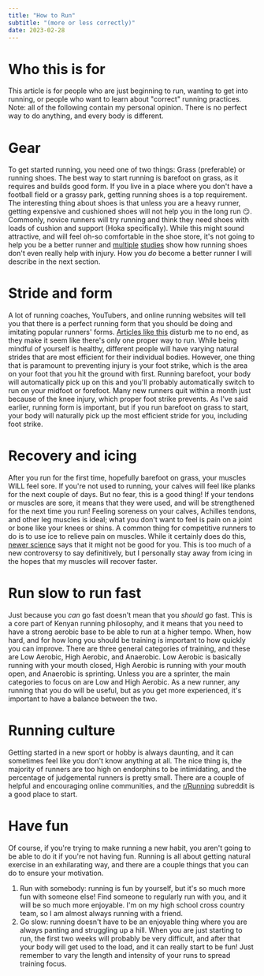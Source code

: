 ```yaml
---
title: "How to Run"
subtitle: "(more or less correctly)"
date: 2023-02-28
---
```


# Who this is for
This article is for people who are just beginning to run, wanting to get into running, or people who want to learn about "correct" running practices. Note: all of the following contain my personal opinion. There is no perfect way to do anything, and every body is different.

# Gear
To get started running, you need one of two things: Grass (preferable) or running shoes. The best way to start running is barefoot on grass, as it requires and builds good form. If you live in a place where you don't have a football field or a grassy park, getting running shoes is a top requirement. The interesting thing about shoes is that unless you are a heavy runner, getting expensive and cushioned shoes will not help you in the long run 😏. Commonly, novice runners will try running and think they need shoes with loads of cushion and support (Hoka specifically). While this might sound attractive, and will feel oh-so comfortable in the shoe store, it's not going to help you be a better runner and [multiple](https://pubmed.ncbi.nlm.nih.gov/35993829/) [studies](https://citeseerx.ist.psu.edu/document?repid=rep1&type=pdf&doi=a94869c9eae482e181f9c40df611c5f92e33dd8f) show how running shoes don't even really help with injury. How you *do* become a better runner I will describe in the next section.

# Stride and form
A lot of running coaches, YouTubers, and online running websites will tell you that there is a perfect running form that you should be doing and imitating popular runners' forms. [Articles like this](https://www.roadrunnersports.com/blog/proper-running-form) disturb me to no end, as they make it seem like there's only one proper way to run. While being mindful of yourself is healthy, different people will have varying natural strides that are most efficient for their individual bodies. However, one thing that is paramount to preventing injury is your foot strike, which is the area on your foot that you hit the ground with first. Running barefoot, your body will automatically pick up on this and you'll probably automatically switch to run on your midfoot or forefoot. Many new runners quit within a month just because of the knee injury, which proper foot strike prevents. As I've said earlier, running form is important, but if you run barefoot on grass to start, your body will naturally pick up the most efficient stride for you, including foot strike.

# Recovery and icing
After you run for the first time, hopefully barefoot on grass, your muscles WILL feel sore. If you're not used to running, your calves will feel like planks for the next couple of days. But no fear, this is a good thing! If your tendons or muscles are sore, it means that they were used, and will be strengthened for the next time you run! Feeling soreness on your calves, Achilles tendons, and other leg muscles is ideal; what you don't want to feel is pain on a joint or bone like your knees or shins. A common thing for competitive runners to do is to use ice to relieve pain on muscles. While it certainly does do this, [newer science](https://www.nytimes.com/2021/04/21/well/move/exercise-icing-sore-muscles.html) says that it might not be good for you. This is too much of a new controversy to say definitively, but I personally stay away from icing in the hopes that my muscles will recover faster.

# Run slow to run fast
Just because you *can* go fast doesn't mean that you *should* go fast. This is a core part of Kenyan running philosophy, and it means that you need to have a strong aerobic base to be able to run at a higher tempo. When, how hard, and for how long you should be training is important to how quickly you can improve. There are three general categories of training, and these are Low Aerobic, High Aerobic, and Anaerobic. Low Aerobic is basically running with your mouth closed, High Aerobic is running with your mouth open, and Anaerobic is sprinting. Unless you are a sprinter, the main categories to focus on are Low and High Aerobic. As a new runner, any running that you do will be useful, but as you get more experienced, it's important to have a balance between the two.

# Running culture
Getting started in a new sport or hobby is always daunting, and it can sometimes feel like you don't know anything at all. The nice thing is, the majority of runners are too high on endorphins to be intimidating, and the percentage of judgemental runners is pretty small. There are a couple of helpful and encouraging online communities, and the [r/Running](https://www.reddit.com/r/running/) subreddit is a good place to start.

# Have fun
Of course, if you're trying to make running a new habit, you aren't going to be able to do it if you're not having fun. Running is all about getting natural exercise in an exhilarating way, and there are a couple things that you can do to ensure your motivation.
1. Run with somebody: running is fun by yourself, but it's so much more fun with someone else! Find someone to regularly run with you, and it will be so much more enjoyable. I'm on my high school cross country team, so I am almost always running with a friend.
2. Go slow: running doesn't have to be an enjoyable thing where you are always panting and struggling up a hill. When you are just starting to run, the first two weeks will probably be very difficult, and after that your body will get used to the load, and it can really start to be fun! Just remember to vary the length and intensity of your runs to spread training focus.
